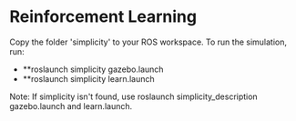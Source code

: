 # Reinforcement Learning

Copy the folder 'simplicity' to your ROS workspace. To run the simulation, run:

  - **roslaunch simplicity gazebo.launch
  - **roslaunch simplicity learn.launch
 
Note: If simplicity isn't found, use roslaunch simplicity_description gazebo.launch and learn.launch.
